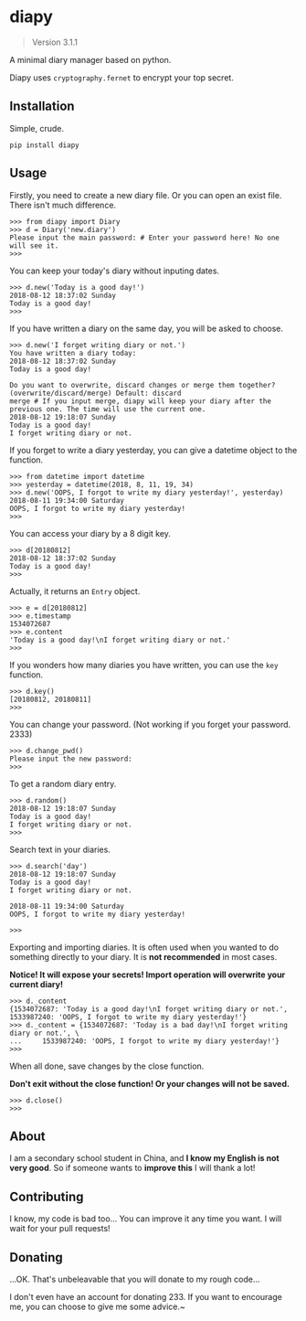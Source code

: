 ﻿# diapy
>Version 3.1.1

A minimal diary manager based on python.

Diapy uses `cryptography.fernet` to encrypt your top secret.

## Installation
Simple, crude.

    pip install diapy
	
## Usage
Firstly, you need to create a new diary file. Or you can open an exist file. There isn't much difference.

    >>> from diapy import Diary
    >>> d = Diary('new.diary')
    Please input the main password: # Enter your password here! No one will see it.
    >>>
You can keep your today's diary without inputing dates.

    >>> d.new('Today is a good day!')
    2018-08-12 18:37:02 Sunday
    Today is a good day!
    >>>
If you have written a diary on the same day, you will be asked to choose.

    >>> d.new('I forget writing diary or not.')
    You have written a diary today:
    2018-08-12 18:37:02 Sunday
    Today is a good day!

    Do you want to overwrite, discard changes or merge them together?
    (overwrite/discard/merge) Default: discard
    merge # If you input merge, diapy will keep your diary after the previous one. The time will use the current one.
    2018-08-12 19:18:07 Sunday
    Today is a good day!
    I forget writing diary or not.
If you forget to write a diary yesterday, you can give a datetime object to the function.

    >>> from datetime import datetime
    >>> yesterday = datetime(2018, 8, 11, 19, 34)
    >>> d.new('OOPS, I forgot to write my diary yesterday!', yesterday)
    2018-08-11 19:34:00 Saturday
    OOPS, I forgot to write my diary yesterday!
    >>>
You can access your diary by a 8 digit key.

    >>> d[20180812]
    2018-08-12 18:37:02 Sunday
    Today is a good day!
    >>>
Actually, it returns an `Entry` object.

    >>> e = d[20180812]
    >>> e.timestamp
    1534072687
    >>> e.content
    'Today is a good day!\nI forget writing diary or not.'
    >>>
If you wonders how many diaries you have written, you can use the `key` function.

    >>> d.key()
    [20180812, 20180811]
    >>>
You can change your password.
(Not working if you forget your password. 2333)

    >>> d.change_pwd()
    Please input the new password: 
    >>>
To get a random diary entry.

    >>> d.random()
    2018-08-12 19:18:07 Sunday
    Today is a good day!
    I forget writing diary or not.
    >>>
Search text in your diaries.

    >>> d.search('day')
    2018-08-12 19:18:07 Sunday
    Today is a good day!
    I forget writing diary or not.

    2018-08-11 19:34:00 Saturday
    OOPS, I forgot to write my diary yesterday!

    >>>
Exporting and importing diaries. It is often used when you wanted to do something directly to your diary. It is **not recommended** in most cases.

**Notice! It will expose your secrets! Import operation will overwrite your current diary!**

    >>> d._content
    {1534072687: 'Today is a good day!\nI forget writing diary or not.', 1533987240: 'OOPS, I forgot to write my diary yesterday!'}
    >>> d._content = {1534072687: 'Today is a bad day!\nI forget writing diary or not.', \
    ...     1533987240: 'OOPS, I forgot to write my diary yesterday!'}
    >>>
When all done, save changes by the close function.

**Don't exit without the close function! Or your changes will not be saved.**

    >>> d.close()
    >>>
## About
I am a secondary school student in China, and **I know my English is not very good**. So if someone wants to **improve this** I will thank a lot!

## Contributing
I know, my code is bad too... You can improve it any time you want. I will wait for your pull requests!

## Donating
...OK. That's unbeleavable that you will donate to my rough code...

I don't even have an account for donating 233. If you want to encourage me, you can choose to give me some advice.~
